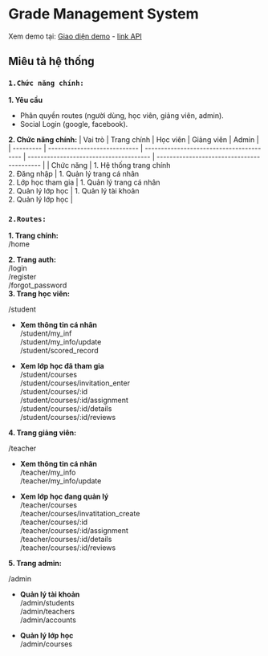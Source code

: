 # Grade Management System

Xem demo tại: [Giao diện demo](https://manage-grade-system.herokuapp.com) - [link API](https://gradems.herokuapp.com/apis-doc/#/)

## Miêu tả hệ thống

### `1.Chức năng chính:`

**1. Yêu cầu**

- Phân quyền routes (người dùng, học viên, giảng viên, admin).
- Social Login (google, facebook).

**2. Chức năng chính:**
| Vai trò | Trang chính | Học viên | Giảng viên | Admin |
| --------- | ---------------------------- | ---------------------------------------- | -------------------------------------- | ------------------------------------------ |
| Chức năng | 1. Hệ thống trang chính<br>2. Đăng nhập | 1. Quản lý trang cá nhân<br> 2. Lớp học tham gia | 1. Quản lý trang cá nhân<br>2. Quản lý lớp học | 1. Quản lý tài khoản<br>2. Quản lý lớp học |

### `2.Routes:`

**1. Trang chính:**<br/>
/home<br/>

**2. Trang auth:**<br/>
/login<br/>
/register<br/>
/forgot_password<br/>
**3. Trang học viên:**<br/>

/student<br/>

- **Xem thông tin cá nhân**<br/>
  /student/my_inf <br/>
  /student/my_info/update<br/>
  /student/scored_record<br/>

- **Xem lớp học đã tham gia**<br/>
  /student/courses<br/>
  /student/courses/invitation_enter<br/>
  /student/courses/:id<br/>
  /student/courses/:id/assignment<br/>
  /student/courses/:id/details<br/>
  /student/courses/:id/reviews<br/>

**4. Trang giảng viên:**<br/>

/teacher<br/>

- **Xem thông tin cá nhân**<br/>
  /teacher/my_info<br/>
  /teacher/my_info/update<br/>

- **Xem lớp học đang quản lý**<br/>
  /teacher/courses<br/>
  /teacher/courses/invatitation_create<br/>
  /teacher/courses/:id<br/>
  /teacher/courses/:id/assignment<br/>
  /teacher/courses/:id/details<br/>
  /teacher/courses/:id/reviews<br/>

**5. Trang admin:**<br/>

/admin<br/>

- **Quản lý tài khoản**<br/>
  /admin/students<br/>
  /admin/teachers<br/>
  /admin/accounts<br/>

- **Quản lý lớp học**<br/>
  /admin/courses<br/>
